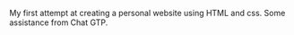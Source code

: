 My first attempt at creating a personal website using HTML and css.
Some assistance from Chat GTP. 
